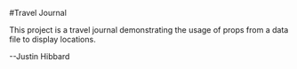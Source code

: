 #Travel Journal

This project is a travel journal demonstrating the usage of props from a data file to display locations.

--Justin Hibbard
